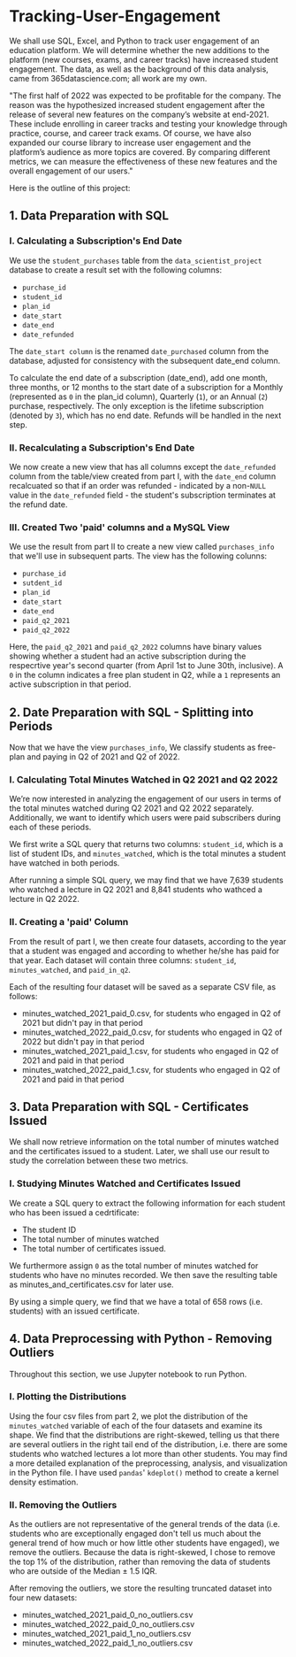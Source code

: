 # Tracking-User-Engagement

We shall use SQL, Excel, and Python to track user engagement of an education platform.  We will determine whether the new additions to the platform (new courses, exams, and career tracks) have increased student engagement. The data, as well as the background of this data analysis, came from 365datascience.com; all work are my own.

"The first half of 2022 was expected to be profitable for the company. The reason was the hypothesized increased student engagement after the release of several new features on the company’s website at end-2021. These include enrolling in career tracks and testing your knowledge through practice, course, and career track exams. Of course, we have also expanded our course library to increase user engagement and the platform’s audience as more topics are covered. By comparing different metrics, we can measure the effectiveness of these new features and the overall engagement of our users."

Here is the outline of this project:

## 1. Data Preparation with SQL

### I. Calculating a Subscription's End Date

We use the `student_purchases` table from the `data_scientist_project` database to create a result set with the following columns: 
* `purchase_id`
* `student_id`
*  `plan_id`
*  `date_start`
*  `date_end`
*  `date_refunded`

The `date_start column` is the renamed `date_purchased` column from the database, adjusted for consistency with the subsequent date_end column.

To calculate the end date of a subscription (date_end), add one month, three months, or 12 months to the start date of a subscription for a Monthly (represented as `0` in the plan_id column), Quarterly (`1`), or an Annual (`2`) purchase, respectively. The only exception is the lifetime subscription (denoted by `3`), which has no end date. Refunds will be handled in the next step.

### II. Recalculating a Subscription's End Date

We now create a new view that has all columns except the `date_refunded` column from the table/view created from part I, with the `date_end` column recalcuated so that if an order was refunded - indicated by a non-`NULL` value in the `date_refunded` field - the student's subscription terminates at the refund date.

### III. Created Two 'paid' columns and a MySQL View

We use the result from part II to create a new view called `purchases_info` that we'll use in subsequent parts. The view has the following colunns:
* `purchase_id`
* `sutdent_id`
* `plan_id`
* `date_start`
* `date_end`
* `paid_q2_2021`
* `paid_q2_2022`

Here, the `paid_q2_2021` and `paid_q2_2022` columns have binary values showing whether a student had an active subscription during the respecrtive year's second quarter (from April 1st to June 30th, inclusive). A `0` in the column indicates a free plan student in Q2, while a `1` represents an active subscription in that period.

## 2. Date Preparation with SQL - Splitting into Periods

Now that we have the view `purchases_info`, We classify students as free-plan and paying in Q2 of 2021 and Q2 of 2022.

### I. Calculating Total Minutes Watched in Q2 2021 and Q2 2022

We’re now interested in analyzing the engagement of our users in terms of the total minutes watched during Q2 2021 and Q2 2022 separately. Additionally, we want to identify which users were paid subscribers during each of these periods.

We first write a SQL query that returns two columns: `student_id`, which is a list of student IDs, and `minutes_watched`, which is the total minutes a student have watched in both periods.

After running a simple SQL query, we may find that we have 7,639 students who watched a lecture in Q2 2021 and 8,841 students who wathced a lecture in Q2 2022.

### II. Creating a 'paid' Column

From the result of part I, we then create four datasets, according to the year that a student was engaged and according to whether he/she has paid for that year. Each dataset will contain three columns: `student_id`, `minutes_watched`, and `paid_in_q2`.

Each of the resulting four dataset will be saved as a separate CSV file, as follows:

* minutes_watched_2021_paid_0.csv, for students who engaged in Q2 of 2021 but didn't pay in that period
* minutes_watched_2022_paid_0.csv, for students who engaged in Q2 of 2022 but didn't pay in that period
* minutes_watched_2021_paid_1.csv, for students who engaged in Q2 of 2021 and paid in that period
* minutes_watched_2022_paid_1.csv, for students who engaged in Q2 of 2021 and paid in that period

## 3. Data Preparation with SQL - Certificates Issued

We shall now retrieve information on the total number of minutes watched and the certificates issued to a student. Later, we shall use our result to study the correlation between these two metrics.

### I. Studying Minutes Watched and Certificates Issued

We create a SQL query to extract the following information for each student who has been issued a cedrtificate:

* The student ID
* The total number of minutes watched
* The total number of certificates issued.

We furthermore assign `0` as the total number of minutes watched for students who have no minutes recorded. We then save the resulting table as minutes_and_certificates.csv for later use.

By using a simple query, we find that we have a total of 658 rows (i.e. students) with an issued certificate.

## 4. Data Preprocessing with Python - Removing Outliers

Throughout this section, we use Jupyter notebook to run Python.

### I. Plotting the Distributions

Using the four csv files from part 2, we plot the distribution of the `minutes_watched` variable of each of the four datasets and examine its shape. We find that the distributions are right-skewed, telling us that there are several outliers in the right tail end of the distribution, i.e. there are some students who watched lectures a lot more than other students. You may find a more detailed explanation of the preprocessing, analysis, and visualization in the Python file. I have used `pandas`' `kdeplot()` method to create a kernel density estimation.

### II. Removing the Outliers

As the outliers are not representative of the general trends of the data (i.e. students who are exceptionally engaged don't tell us much about the general trend of how much or how little other students have engaged), we remove the outliers. Because the data is right-skewed, I chose to remove the top 1% of the distribution, rather than removing the data of students who are outside of the Median &#177; 1.5 IQR.

After removing the outliers, we store the resulting truncated dataset into four new datasets:
* minutes_watched_2021_paid_0_no_outliers.csv
* minutes_watched_2022_paid_0_no_outliers.csv
* minutes_watched_2021_paid_1_no_outliers.csv
* minutes_watched_2022_paid_1_no_outliers.csv

